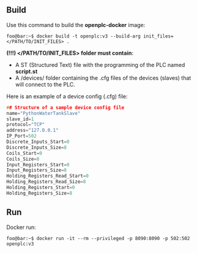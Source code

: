 ## Build

Use this command to build the **openplc-docker** image:

```console
foo@bar:~$ docker build -t openplc:v3 --build-arg init_files=</PATH/TO/INIT_FILES> .
```

**(!!!) </PATH/TO/INIT_FILES> folder must contain**:

- A ST (Structured Text) file with the programming of the PLC named **script.st** 
- A /devices/ folder containing the .cfg files of the devices (slaves) that will connect to the PLC.

Here is an example of a device config (.cfg) file:

```c
## Structure of a sample device config file
name="PythonWaterTankSlave"
slave_id=1
protocol="TCP"
address="127.0.0.1"
IP_Port=502
Discrete_Inputs_Start=0
Discrete_Inputs_Size=8
Coils_Start=0
Coils_Size=8
Input_Registers_Start=0
Input_Registers_Size=8
Holding_Registers_Read_Start=0
Holding_Registers_Read_Size=8
Holding_Registers_Start=0
Holding_Registers_Size=8
```
## Run


Docker run:

```console
foo@bar:~$ docker run -it --rm --privileged -p 8090:8090 -p 502:502 openplc:v3
```

